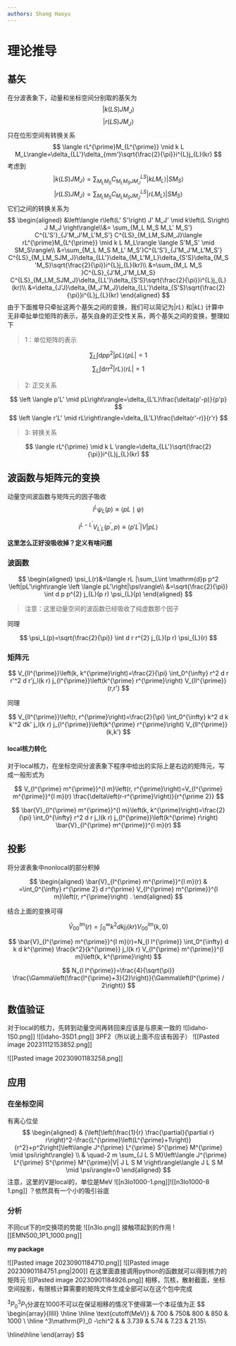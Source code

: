 ```yaml
---
authors: Shang Haoyu
---
```



# 理论推导
## 基矢
在分波表象下，动量和坐标空间分别取的基矢为
$$
\left|k\left(L S\right) J M_J \right\rangle
$$
$$
\left|r\left(L S\right) J M_J \right\rangle
$$
只在位形空间有转换关系
$$
\langle rL^{\prime}M_{L^{\prime}} \mid k  L M_L\rangle=\delta_{LL'}\delta_{mm'}\sqrt{\frac{2}{\pi}}i^{L}j_{L}(kr)
$$
考虑到
$$
\left|k\left(L S\right) J M_J \right\rangle=\sum_{M_LM_S}C^{LS}_{M_LM_SJM_J}\left|kLM_L\right \rangle \left|S M_S\right\rangle
$$
$$
\left|r\left(L S\right) J M_J \right\rangle=\sum_{M_LM_S}C^{LS}_{M_LM_SJM_J}\left|rLM_L\right \rangle \left|S M_S\right\rangle
$$
它们之间的转换关系为
$$
\begin{aligned}
&\left\langle r\left(L' S'\right) J' M_J' \mid k\left(L S\right) J M_J \right\rangle\\&=
\sum_{M_L M_S M_L' M_S'} C^{L'S'}_{J'M_J'M_L'M_S'} C^{LS}_{M_LM_SJM_J}\langle rL^{\prime}M_{L^{\prime}} \mid k  L M_L\rangle \langle S'M_S' \mid SM_S\rangle\\
&=\sum_{M_L M_S M_L' M_S'}C^{L'S'}_{J'M_J'M_L'M_S'} C^{LS}_{M_LM_SJM_J}\delta_{LL'}\delta_{M_L'M_L}\delta_{S'S}\delta_{M_S'M_S}\sqrt{\frac{2}{\pi}}i^{L}j_{L}(kr)\\
&=\sum_{M_L M_S }C^{LS}_{J'M_J'M_LM_S} C^{LS}_{M_LM_SJM_J}\delta_{LL'}\delta_{S'S}\sqrt{\frac{2}{\pi}}i^{L}j_{L}(kr)\\
&=\delta_{J'J}\delta_{M_J'M_J}\delta_{LL'}\delta_{S'S}\sqrt{\frac{2}{\pi}}i^{L}j_{L}(kr)
\end{aligned}
$$
由于下面推导只牵扯这两个基矢之间的变换，我们可以简记为$\left|rL\right\rangle$
和$\left|kL\right\rangle$
计算中无非牵扯单位矩阵的表示，基矢自身的正交性关系，两个基矢之间的变换，整理如下
>1：单位矩阵的表示

$$
\sum_L\int \mathrm{d}p p^2 \left|pL\right\rangle \left \langle pL\right|=1
$$
$$
\sum_L\int \mathrm{d}r r^2 \left|rL\right\rangle \left \langle rL\right|=1
$$
>2: 正交关系

$$
\left \langle p'L' \mid pL\right\rangle=\delta_{L'L}\frac{\delta(p'-p)}{p'p}
$$
$$
\left \langle r'L' \mid rL\right\rangle=\delta_{L'L}\frac{\delta(r'-r)}{r'r}
$$
>3: 转换关系

$$
\langle rL^{\prime} \mid k  L \rangle=\delta_{LL'}\sqrt{\frac{2}{\pi}}i^{L}j_{L}(kr)
$$
## 波函数与矩阵元的变换

动量空间波函数与矩阵元的因子吸收
$$
\mathrm{i}^{L} \psi_{L}(p) \equiv\langle p L
    \mid \psi\rangle
$$

$$
  \mathrm{i}^{L-L^{\prime}} V_{L^{\prime}L}\left(p^{\prime}, p \right) \equiv\left\langle
  p' L^{\prime} \left|V\right| p L \right\rangle 
$$

**这里怎么正好没吸收掉？定义有啥问题**

### 波函数

$$
\begin{aligned}
\psi_L(r)&=\langle rL |\sum_L\int \mathrm{d}p p^2 \left|pL'\right\rangle \left \langle pL'\right|\psi\rangle\\
&=\sqrt{\frac{2}{\pi}} \int d p p^{2} j_{L}(p r) \psi_{L}(p)
\end{aligned}
$$

>注意：这里动量空间的波函数已经吸收了纯虚数那个因子

同理

$$
\psi_L(p)=\sqrt{\frac{2}{\pi}} \int d r r^{2} j_{L}(p r) \psi_{L}(r)
$$

### 矩阵元

$$
V_{ll^{\prime}}\left(k, k^{\prime}\right)=\frac{2}{\pi} \int_0^{\infty} r^2 d r r'^2 d r'j_l(k r) j_{l^{\prime}}\left(k^{\prime} r^{\prime}\right) V_{ll^{\prime}}(r,r')
$$

同理

$$
V_{ll^{\prime}}\left(r, r^{\prime}\right)=\frac{2}{\pi} \int_0^{\infty} k^2 d k k'^2 dk' j_l(k r) j_{l^{\prime}}\left(k^{\prime} r^{\prime}\right) V_{ll^{\prime}}(k,k')
$$

#### local核力转化

对于local核力，在坐标空间分波表象下程序中给出的实际上是右边的矩阵元，写成一般形式为

$$
V_{l^{\prime} m^{\prime}}^{l m}\left(r, r^{\prime}\right)=V_{l^{\prime} m^{\prime}}^{l m}(r) \frac{\delta\left(r-r^{\prime}\right)}{r^{\prime 2}}
$$

$$
\bar{V}_{l^{\prime} m^{\prime}}^{l m}\left(k, k^{\prime}\right)=\frac{2}{\pi} \int_0^{\infty} r^2 d r j_l(k r) j_{l^{\prime}}\left(k^{\prime} r\right) \bar{V}_{l^{\prime} m^{\prime}}^{l m}(r)
$$

## 投影


将分波表象中nonlocal的部分积掉

$$
\begin{aligned}
\bar{V}_{l^{\prime} m^{\prime}}^{l m}(r) & =\int_0^{\infty} r^{\prime 2} d r^{\prime} V_{l^{\prime} m^{\prime}}^{l m}\left(r, r^{\prime}\right) .
\end{aligned}
$$

结合上面的变换可得

$$
\bar{V}_{00}^{l m}(r)=\int_0^{\infty} k^2 d k j_l(k r) V_{00}^{l m}(k, 0)
$$

$$
\bar{V}_{l^{\prime} m^{\prime}}^{l m}(r)=N_{l l^{\prime}} \int_0^{\infty} d k d k^{\prime} \frac{k^2}{k^{\prime}} j_l(k r) V_{l^{\prime} m^{\prime}}^{l m}\left(k, k^{\prime}\right)
$$

$$
N_{l l^{\prime}}=\frac{4}{\sqrt{\pi}} \frac{\Gamma\left(\frac{l^{\prime}+3}{2}\right)}{\Gamma\left(l^{\prime} / 2\right)} 
$$
## 数值验证

对于local的核力，先转到动量空间再转回来应该是与原来一致的
![[idaho-1S0.png]]
![[idaho-3SD1.png]]
3PF2（所以说上面不应该有因子）
![[Pasted image 20231112153852.png]]

![[Pasted image 20230901183258.png]]
## 应用

### 在坐标空间
有离心位垒
$$
\begin{aligned}
& {\left[\left(\frac{1}{r} \frac{\partial}{\partial r} r\right)^2-\frac{L^{\prime}\left(L^{\prime}+1\right)}{r^2}+p^2\right]\left\langle J^{\prime} L^{\prime} S^{\prime} M^{\prime} \mid \psi\right\rangle} \\
& \quad-2 m \sum_{J L S M}\left\langle J^{\prime} L^{\prime} S^{\prime} M^{\prime}|V| J L S M \right\rangle\langle J L S M  \mid \psi\rangle=0
\end{aligned}
$$
	注意，这里的V是local的，单位是MeV
![[n3lo1000-1.png]]![[n3lo1000-8 1.png]]
？依然具有一个小的吸引谷底

### 分析
不同cut下的$\pi$交换项的势能
![[n3lo.png]]
接触项起到的作用
![[EMN500_1P1_1000.png]]

**my package**

![[Pasted image 20230901184710.png]]
![[Pasted image 20230901184751.png|200]]
在这里面直接调用python的函数就可以得到核力的矩阵元
![[Pasted image 20230901184926.png]]
相移，氘核，散射截面，坐标空间投影，有限核计算需要的矩阵文件生成全部可以在这个包中完成

$^3P_0$$^3P_1$分波在1000不可以在保证相移的情况下使得第一个本征值为正
$$
\begin{array}{lllll}
\hline \hline \text{cutoff(MeV)} & 700 & 750& 800 &  850 &  1000 \\
\hline ^3\mathrm{P}_0 -\chi^2 &  & 3.739 & 5.74 & 7.23 & 21.15\\

\hline\hline
\end{array}
$$